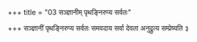 +++
title = "03 सञ्ज्ञानीम् पृथङ्निरुप्य सर्वतः"

+++
सञ्ज्ञानीं पृथङ्निरुप्य सर्वतः समवदाय सर्वा देवता अनुद्रुत्य सम्प्रेष्यति ३